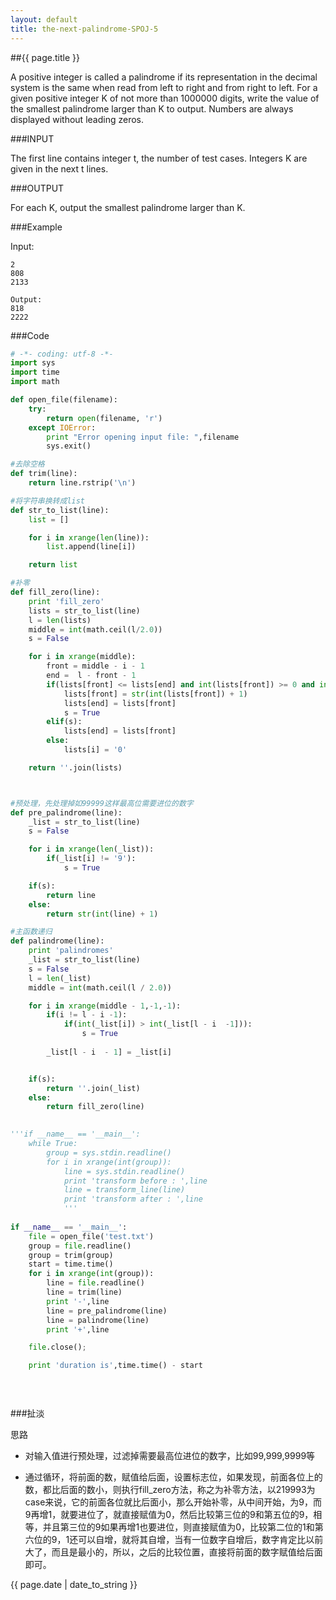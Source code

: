 ```yaml
---
layout: default
title: the-next-palindrome-SPOJ-5
---
```


##{{ page.title }}

A positive integer is called a palindrome if its representation in the decimal system is the same when read from left to right and from right to left. For a given positive integer K of not more than 1000000 digits, write the value of the smallest palindrome larger than K to output. Numbers are always displayed without leading zeros.

###INPUT

The first line contains integer t, the number of test cases. Integers K are given in the next t lines.

###OUTPUT

For each K, output the smallest palindrome larger than K.

###Example

Input:
```
2
808
2133

Output:
818
2222
```

###Code
```python
# -*- coding: utf-8 -*-   
import sys
import time
import math

def open_file(filename):
    try:
        return open(filename, 'r')
    except IOError:
        print "Error opening input file: ",filename
        sys.exit()

#去除空格
def trim(line):
    return line.rstrip('\n')

#将字符串换转成list
def str_to_list(line):
    list = []

    for i in xrange(len(line)):
        list.append(line[i])

    return list

#补零
def fill_zero(line):
    print 'fill_zero'
    lists = str_to_list(line)
    l = len(lists)
    middle = int(math.ceil(l/2.0))
    s = False

    for i in xrange(middle):
        front = middle - i - 1
        end =  l - front - 1
        if(lists[front] <= lists[end] and int(lists[front]) >= 0 and int(lists[front]) < 9 and not s):
            lists[front] = str(int(lists[front]) + 1)
            lists[end] = lists[front]
            s = True
        elif(s):
            lists[end] = lists[front]
        else:
            lists[i] = '0'

    return ''.join(lists)



#预处理，先处理掉如99999这样最高位需要进位的数字
def pre_palindrome(line):
    _list = str_to_list(line)
    s = False

    for i in xrange(len(_list)):
        if(_list[i] != '9'):
            s = True

    if(s):
        return line
    else:
        return str(int(line) + 1)

#主函数递归
def palindrome(line):
    print 'palindromes'
    _list = str_to_list(line)
    s = False
    l = len(_list)
    middle = int(math.ceil(l / 2.0))

    for i in xrange(middle - 1,-1,-1):
        if(i != l - i -1):
            if(int(_list[i]) > int(_list[l - i  -1])):
                s = True
            
        _list[l - i  - 1] = _list[i]


    if(s):
        return ''.join(_list)
    else:
        return fill_zero(line)

  
'''if __name__ == '__main__':
    while True:
        group = sys.stdin.readline()
        for i in xrange(int(group)):
            line = sys.stdin.readline()
            print 'transform before : ',line 
            line = transform_line(line)
            print 'transform after : ',line
            '''
            
if __name__ == '__main__':
    file = open_file('test.txt')
    group = file.readline()
    group = trim(group)
    start = time.time()
    for i in xrange(int(group)):
        line = file.readline()
        line = trim(line)
        print '-',line
        line = pre_palindrome(line)
        line = palindrome(line)
        print '+',line

    file.close();

    print 'duration is',time.time() - start
  

        


```

###扯淡

思路

* 对输入值进行预处理，过滤掉需要最高位进位的数字，比如99,999,9999等

* 通过循环，将前面的数，赋值给后面，设置标志位，如果发现，前面各位上的数，都比后面的数小，则执行fill_zero方法，称之为补零方法，以219993为case来说，它的前面各位就比后面小，那么开始补零，从中间开始，为9，而9再增1，就要进位了，就直接赋值为0，然后比较第三位的9和第五位的9，相等，并且第三位的9如果再增1也要进位，则直接赋值为0，比较第二位的1和第六位的9，1还可以自增，就将其自增，当有一位数字自增后，数字肯定比以前大了，而且是最小的，所以，之后的比较位置，直接将前面的数字赋值给后面即可。

{{ page.date | date_to_string }}
